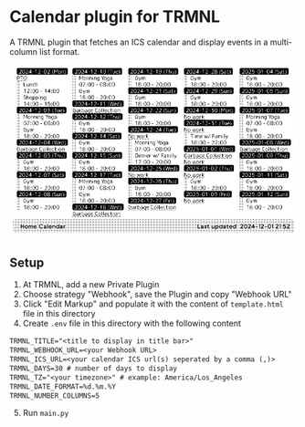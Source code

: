 # Calendar plugin for TRMNL

A TRMNL plugin that fetches an ICS calendar and display events in a multi-column list format.

![screenshot](sample.jpg)

## Setup
1. At TRMNL, add a new Private Plugin
2. Choose strategy "Webhook", save the Plugin and copy "Webhook URL"
3. Click "Edit Markup" and populate it with the content of `template.html` file in this directory
4. Create `.env` file in this directory with the following content
```
TRMNL_TITLE="<title to display in title bar>"
TRMNL_WEBHOOK_URL=<your Webhook URL>
TRMNL_ICS_URL=<your calendar ICS url(s) seperated by a comma (,)>
TRMNL_DAYS=30 # number of days to display
TRMNL_TZ="<your timezone>" # example: America/Los_Angeles
TRMNL_DATE_FORMAT=%d.%m.%Y
TRMNL_NUMBER_COLUMNS=5
```
5. Run `main.py`

